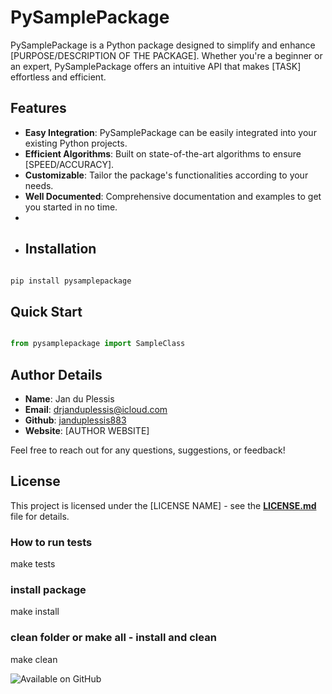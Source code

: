 # **PySamplePackage**

PySamplePackage is a Python package designed to simplify and enhance [PURPOSE/DESCRIPTION OF THE PACKAGE]. Whether you're a beginner or an expert, PySamplePackage offers an intuitive API that makes [TASK] effortless and efficient.

## **Features**

- **Easy Integration**: PySamplePackage can be easily integrated into your existing Python projects.
- **Efficient Algorithms**: Built on state-of-the-art algorithms to ensure [SPEED/ACCURACY].
- **Customizable**: Tailor the package's functionalities according to your needs.
- **Well Documented**: Comprehensive documentation and examples to get you started in no time.
-
- ## **Installation**

```bash

pip install pysamplepackage

```

## **Quick Start**

```python

from pysamplepackage import SampleClass

```

## **Author Details**

- **Name**: Jan du Plessis
- **Email**: drjanduplessis@icloud.com
- **Github**: [janduplessis883](https://github.com/janduplessis883)
- **Website**: [AUTHOR WEBSITE]

Feel free to reach out for any questions, suggestions, or feedback!

## **License**

This project is licensed under the [LICENSE NAME] - see the **[LICENSE.md](https://chat.openai.com/LICENSE.md)** file for details.


### How to run tests
make tests

### install package
make install

### clean folder or make all - install and clean
make clean

![Available on GitHub]('images/github-mark.pnggithub-mark.png')
